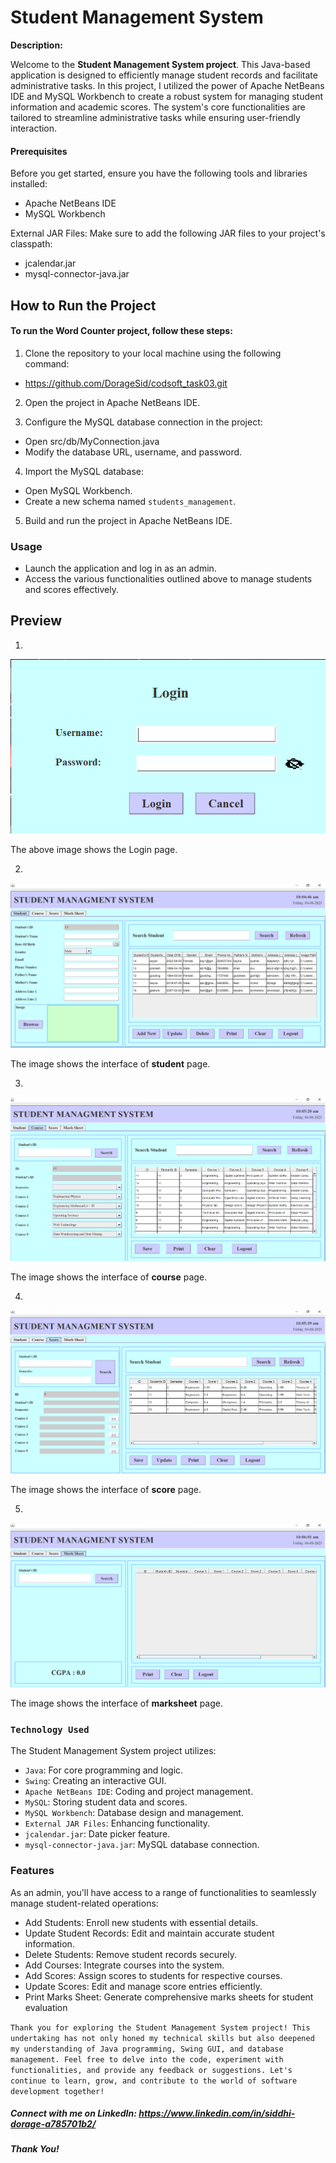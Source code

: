 # Student Management System

**Description:**

Welcome to the **Student Management System project**. This Java-based application is designed to efficiently manage student records and facilitate administrative tasks.
In this project, I utilized the power of Apache NetBeans IDE and MySQL Workbench to create a robust system for managing student information and academic scores. The system's core functionalities are tailored to streamline administrative tasks while ensuring user-friendly interaction.

#### Prerequisites
Before you get started, ensure you have the following tools and libraries installed:
- Apache NetBeans IDE
- MySQL Workbench

External JAR Files: Make sure to add the following JAR files to your project's classpath:
- jcalendar.jar
- mysql-connector-java.jar

## How to Run the Project
#### To run the Word Counter project, follow these steps:

1. Clone the repository to your local machine using the following command:
  -  https://github.com/DorageSid/codsoft_task03.git
2. Open the project in Apache NetBeans IDE.

3. Configure the MySQL database connection in the project:
  - Open src/db/MyConnection.java
  - Modify the database URL, username, and password.
4. Import the MySQL database:
  - Open MySQL Workbench.
  - Create a new schema named `students_management`.
5. Build and run the project in Apache NetBeans IDE.

### Usage
- Launch the application and log in as an admin.
- Access the various functionalities outlined above to manage students and scores effectively.

## Preview

1.

![login](https://github.com/DorageSid/CODSOFT-S_M_S/blob/main/src/images/login.png)

The above image shows the Login page.



2.

![student](https://github.com/DorageSid/CODSOFT-S_M_S/blob/main/src/images/student.png)

The image shows the interface of **student** page.



3.

![working](https://github.com/DorageSid/CODSOFT-S_M_S/blob/main/src/images/course.png)

The image shows the interface of **course** page.




4.

![start](https://github.com/DorageSid/CODSOFT-S_M_S/blob/main/src/images/score.png)


The image shows the interface of **score** page.



5.

![start](https://github.com/DorageSid/CODSOFT-S_M_S/blob/main/src/images/marksheet.png)


The image shows the interface of **marksheet** page.



### `Technology Used`
The Student Management System project utilizes:
- `Java`: For core programming and logic.
- `Swing`: Creating an interactive GUI.
- `Apache NetBeans IDE`: Coding and project management.
- `MySQL`: Storing student data and scores.
- `MySQL Workbench`: Database design and management.
- `External JAR Files`: Enhancing functionality.
- `jcalendar.jar`: Date picker feature.
- `mysql-connector-java.jar`: MySQL database connection.

### Features

As an admin, you'll have access to a range of functionalities to seamlessly manage student-related operations:
- Add Students: Enroll new students with essential details.
- Update Student Records: Edit and maintain accurate student information.
- Delete Students: Remove student records securely.
- Add Courses: Integrate courses into the system.
- Add Scores: Assign scores to students for respective courses.
- Update Scores: Edit and manage score entries efficiently.
- Print Marks Sheet: Generate comprehensive marks sheets for student evaluation


`Thank you for exploring the Student Management System project! This undertaking has not only honed my technical skills but also deepened my understanding of Java programming, Swing GUI, and database management.
Feel free to delve into the code, experiment with functionalities, and provide any feedback or suggestions. Let's continue to learn, grow, and contribute to the world of software development together!`

##### Connect with me on LinkedIn: https://www.linkedin.com/in/siddhi-dorage-a785701b2/ 
##### Thank You!
